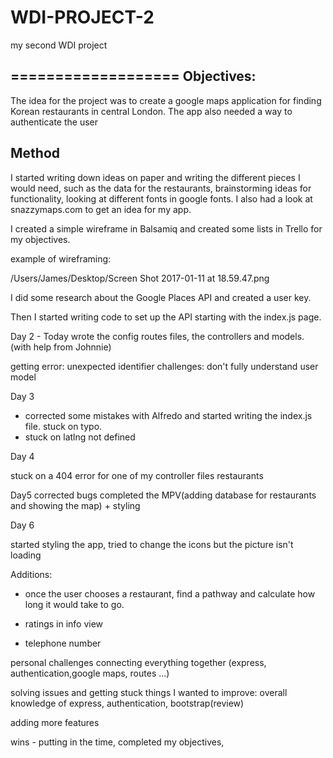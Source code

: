 # WDI-PROJECT-2
my second WDI project

===================
Objectives: 
-----
The idea for the project was to create a google maps application for finding Korean restaurants in central London. The app also needed a way to authenticate the user

 
 
Method 
------

I started writing down ideas on paper and writing the different pieces I would need, such as the data for the restaurants, brainstorming ideas for functionality, looking at different fonts in google fonts. I also had a look at snazzymaps.com to get an idea for my app.

I created a simple wireframe in Balsamiq and created some lists in Trello for my objectives.

example of wireframing:

/Users/James/Desktop/Screen Shot 2017-01-11 at
18.59.47.png

I did some research about the Google Places API and created a user key.

Then I started writing code to set up the API starting with the index.js page.

Day 2 - Today wrote the config routes files, the controllers and models. (with help from Johnnie)

getting error: unexpected identifier
challenges: don't fully understand user model

Day 3

- corrected some mistakes with Alfredo and started writing the index.js file. stuck on typo.
- stuck on latlng not defined

Day 4

stuck on a 404 error for one of my controller files restaurants

Day5
corrected bugs
completed the MPV(adding database for restaurants and showing the map) + styling

Day 6

started styling the app, tried to change the icons but the picture isn't loading


Additions:

- once the user chooses a restaurant, find a pathway and calculate how long it would take to go.

- ratings in info view
- telephone number

personal challenges 
 connecting everything together (express, authentication,google maps, routes ...) 
 
 solving issues and getting stuck 
 things I wanted to improve: overall knowledge of express, authentication, bootstrap(review) 
 
 adding more features 
 
 wins - putting in the time, completed my objectives, 

